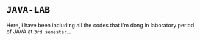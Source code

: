# `JAVA-LAB`

Here, i have been including all the codes that i'm dong in laboratory period of JAVA at `3rd semester`...
